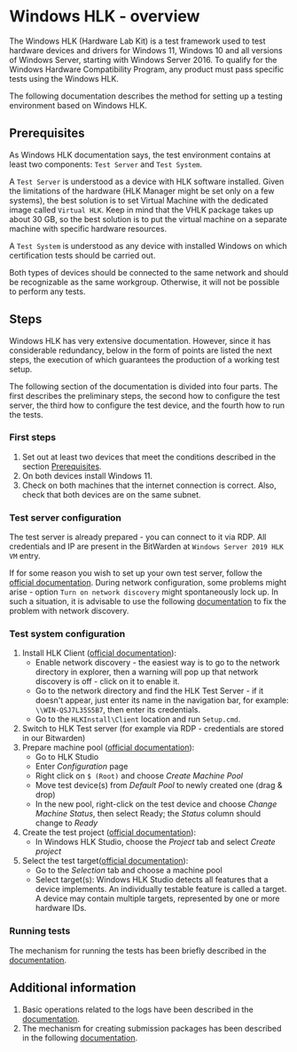 <!--
SPDX-FileCopyrightText: 2024 3mdeb <contact@3mdeb.com>

SPDX-License-Identifier: Apache-2.0
-->

# Windows HLK - overview

The Windows HLK (Hardware Lab Kit) is a test framework used to test hardware
devices and drivers for Windows 11, Windows 10 and all versions of Windows
Server, starting with Windows Server 2016. To qualify for the Windows
Hardware Compatibility Program, any product must pass specific tests using
the Windows HLK.

The following documentation describes the method for setting up a testing
environment based on Windows HLK.

## Prerequisites

As Windows HLK documentation says, the test environment contains at least two
components: `Test Server` and `Test System`.

A `Test Server` is understood as a device with HLK software installed. Given
the limitations of the hardware (HLK Manager might be set only on a few systems),
the best solution is to set Virtual Machine with the dedicated image called
`Virtual HLK`. Keep in mind that the VHLK package takes up about 30 GB, so the
best solution is to put the virtual machine on a separate machine with specific
hardware resources.

A `Test System` is understood as any device with installed Windows on which
certification tests should be carried out.

Both types of devices should be connected to the same network and should be
recognizable as the same workgroup. Otherwise, it will not be possible to
perform any tests.

## Steps

Windows HLK has very extensive documentation. However, since it has considerable
redundancy, below in the form of points are listed the next steps, the execution
of which guarantees the production of a working test setup.

The following section of the documentation is divided into four parts. The first
describes the preliminary steps, the second how to configure the test server,
the third how to configure the test device, and the fourth how to run the tests.

### First steps

1. Set out at least two devices that meet the conditions described in the
    section [Prerequisites](#prerequisites).
1. On both devices install Windows 11.
1. Check on both machines that the internet connection is correct. Also, check
    that both devices are on the same subnet.

### Test server configuration

The test server is already prepared - you can connect to it via RDP. All
credentials and IP are present in the BitWarden at `Windows Server 2019 HLK VM`
entry.

If for some reason you wish to set up your own test server, follow the
[official documentation](https://learn.microsoft.com/en-us/windows-hardware/test/hlk/getstarted/getstarted-vhlk).
During network configuration, some problems might arise - option
`Turn on network discovery` might spontaneously lock up. In such a situation, it
is advisable to use the following
[documentation](https://www.alphr.com/network-discovery-turned-off/) to fix the
problem with network discovery.

### Test system configuration

1. Install HLK Client ([official
documentation](https://learn.microsoft.com/en-us/windows-hardware/test/hlk/getstarted/step-2--install-client-on-the-test-system-s-)):
    - Enable network discovery - the easiest way is to go to the network
      directory in explorer, then a warning will pop up that network discovery
      is off - click on it to enable it.
    - Go to the network directory and find the HLK Test Server - if it doesn't
      appear, just enter its name in the navigation bar, for example:
      `\\WIN-QSJ7L35S5B7`, then enter its credentials.
    - Go to the `HLKInstall\Client` location and run `Setup.cmd`.
1. Switch to HLK Test server (for example via RDP - credentials are stored in
our Bitwarden)
1. Prepare machine pool ([official
documentation](https://learn.microsoft.com/en-us/windows-hardware/test/hlk/getstarted/step-3-create-a-machine-pool)):
    - Go to HLK Studio
    - Enter _Configuration_ page
    - Right click on `$ (Root)` and choose _Create Machine Pool_
    - Move test device(s) from _Default Pool_ to newly created one (drag &
      drop)
    - In the new pool, right-click on the test device and choose _Change
      Machine Status_, then select Ready; the _Status_ column should change to
      _Ready_
1. Create the test project ([official
documentation](https://learn.microsoft.com/en-us/windows-hardware/test/hlk/getstarted/step-4-create-a-project)):
    - In Windows HLK Studio, choose the _Project_ tab and select _Create
      project_
1. Select the test target([official
documentation](https://learn.microsoft.com/en-us/windows-hardware/test/hlk/getstarted/step-5--select-target-to-test)):
    - Go to the _Selection_ tab and choose a machine pool
    - Select target(s): Windows HLK Studio detects all features that a device
      implements. An individually testable feature is called a target. A device
      may contain multiple targets, represented by one or more hardware IDs.

### Running tests

The mechanism for running the tests has been briefly described in the
[documentation](https://learn.microsoft.com/en-us/windows-hardware/test/hlk/getstarted/step-6-select-and-run-tests).

## Additional information

1. Basic operations related to the logs have been described in the
    [documentation](https://learn.microsoft.com/en-us/windows-hardware/test/hlk/getstarted/step-7-view-test-results-and-log-files).
1. The mechanism for creating submission packages has been described in the
    following
    [documentation](https://learn.microsoft.com/en-us/windows-hardware/test/hlk/getstarted/step-8-create-a-submission-package).
